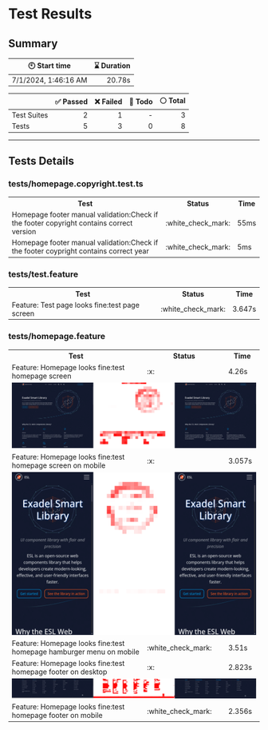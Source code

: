 # Test Results
  ## Summary
  
| :clock10: Start time | :hourglass: Duration |
| --- | ---: |
|7/1/2024, 1:46:16 AM|20.78s|

| | :white_check_mark: Passed | :x: Failed | :construction: Todo | :white_circle: Total |
| --- | ---: | ---: | ---:| ---: |
|Test Suites|2|1|-|3|
|Tests|5|3|0|8|



  ---
  ## Tests Details
  ### tests/homepage.copyright.test.ts
<table>
<tr><th>Test</th><th>Status</th><th>Time</th></tr>
<tr><td>Homepage footer manual validation:Check if the footer copyright contains correct version</td><td>:white_check_mark:</td><td>55ms</td></tr>
<tr><td>Homepage footer manual validation:Check if the footer coypright contains correct year</td><td>:white_check_mark:</td><td>5ms</td></tr>
</table>

### tests/test.feature
<table>
<tr><th>Test</th><th>Status</th><th>Time</th></tr>
<tr><td>Feature: Test page looks fine:test page screen</td><td>:white_check_mark:</td><td>3.647s</td></tr>
</table>

### tests/homepage.feature
<table>
<tr><th>Test</th><th>Status</th><th>Time</th></tr>
<tr><td>Feature: Homepage looks fine:test homepage screen</td><td>:x:</td><td>4.26s</td></tr>
<tr><td colspan="3"><img src="homepage-feature-feature-homepage-looks-fine-test-homepage-screen-1-snap-diff.png" alt="Test Diff homepage-feature-feature-homepage-looks-fine-test-homepage-screen-1-snap-diff.png"/></td></tr><tr><td>Feature: Homepage looks fine:test homepage screen on mobile</td><td>:x:</td><td>3.057s</td></tr>
<tr><td colspan="3"><img src="homepage-feature-feature-homepage-looks-fine-test-homepage-screen-on-mobile-1-snap-diff.png" alt="Test Diff homepage-feature-feature-homepage-looks-fine-test-homepage-screen-on-mobile-1-snap-diff.png"/></td></tr><tr><td>Feature: Homepage looks fine:test homepage hamburger menu on mobile</td><td>:white_check_mark:</td><td>3.51s</td></tr>
<tr><td>Feature: Homepage looks fine:test homepage footer on desktop</td><td>:x:</td><td>2.823s</td></tr>
<tr><td colspan="3"><img src="homepage-feature-feature-homepage-looks-fine-test-homepage-footer-on-desktop-1-snap-diff.png" alt="Test Diff homepage-feature-feature-homepage-looks-fine-test-homepage-footer-on-desktop-1-snap-diff.png"/></td></tr><tr><td>Feature: Homepage looks fine:test homepage footer on mobile</td><td>:white_check_mark:</td><td>2.356s</td></tr>
</table>


